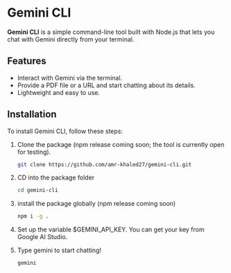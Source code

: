 # Gemini CLI

**Gemini CLI** is a simple command-line tool built with Node.js that lets you chat with Gemini directly from your terminal.

## Features
- Interact with Gemini via the terminal.
- Provide a PDF file or a URL and start chatting about its details.
- Lightweight and easy to use.

## Installation

To install Gemini CLI, follow these steps:

1. Clone the package (npm release coming soon; the tool is currently open for testing).
   
      ```bash
      git clone https://github.com/amr-khaled27/gemini-cli.git
      ```
   
2. CD into the package folder

     ```bash
     cd gemini-cli
     ```
3. install the package globally (npm release coming soon)

     ```bash
     npm i -g .
     ```

4. Set up the variable $GEMINI_API_KEY. You can get your key from Google AI Studio.

5. Type gemini to start chatting!

     ```bash
     gemini
     ```
